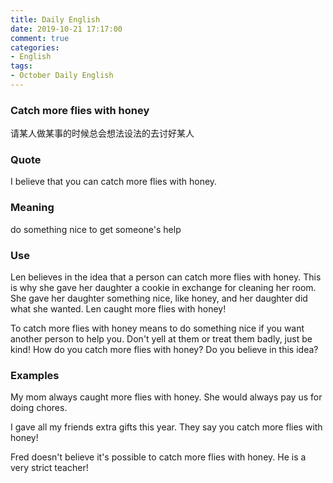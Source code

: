 ```yaml
---
title: Daily English
date: 2019-10-21 17:17:00
comment: true
categories:
- English
tags:
- October Daily English
---
```


### Catch more flies with honey
请某人做某事的时候总会想法设法的去讨好某人
### Quote
I believe that you can catch more flies with honey.

### Meaning
do something nice to get someone's help

### Use
Len believes in the idea that a person can catch more flies with honey. This is why she gave her daughter a cookie in exchange for cleaning her room. She gave her daughter something nice, like honey, and her daughter did what she wanted. Len caught more flies with honey!

To catch more flies with honey means to do something nice if you want another person to help you. Don't yell at them or treat them badly, just be kind! How do you catch more flies with honey? Do you believe in this idea?

### Examples
My mom always caught more flies with honey. She would always pay us for doing chores.

I gave all my friends extra gifts this year. They say you catch more flies with honey!

Fred doesn't believe it's possible to catch more flies with honey. He is a very strict teacher!
